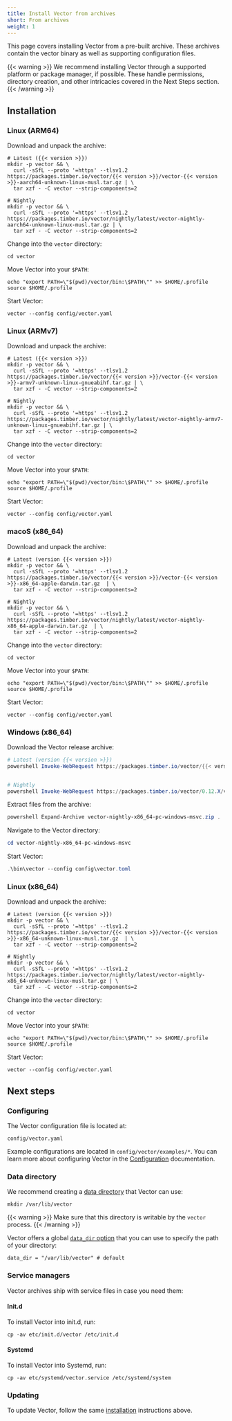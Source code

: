```yaml
---
title: Install Vector from archives
short: From archives
weight: 1
---
```


This page covers installing Vector from a pre-built archive. These archives contain the vector binary as well as supporting configuration files.

{{< warning >}}
We recommend installing Vector through a supported platform or package manager, if possible. These handle permissions, directory creation, and other intricacies covered in the Next Steps section.
{{< /warning >}}

## Installation

### Linux (ARM64)

Download and unpack the archive:

```shell
# Latest ({{< version >}})
mkdir -p vector && \
  curl -sSfL --proto '=https' --tlsv1.2 https://packages.timber.io/vector/{{< version >}}/vector-{{< version >}}-aarch64-unknown-linux-musl.tar.gz | \
  tar xzf - -C vector --strip-components=2

# Nightly
mkdir -p vector && \
  curl -sSfL --proto '=https' --tlsv1.2 https://packages.timber.io/vector/nightly/latest/vector-nightly-aarch64-unknown-linux-musl.tar.gz | \
  tar xzf - -C vector --strip-components=2
```

Change into the `vector` directory:

```shell
cd vector
```

Move Vector into your `$PATH`:

```shell
echo "export PATH=\"$(pwd)/vector/bin:\$PATH\"" >> $HOME/.profile
source $HOME/.profile
```

Start Vector:

```shell
vector --config config/vector.yaml
```

### Linux (ARMv7)

Download and unpack the archive:

```shell
# Latest ({{< version >}})
mkdir -p vector && \
  curl -sSfL --proto '=https' --tlsv1.2 https://packages.timber.io/vector/{{< version >}}/vector-{{< version >}}-armv7-unknown-linux-gnueabihf.tar.gz | \
  tar xzf - -C vector --strip-components=2

# Nightly
mkdir -p vector && \
  curl -sSfL --proto '=https' --tlsv1.2 https://packages.timber.io/vector/nightly/latest/vector-nightly-armv7-unknown-linux-gnueabihf.tar.gz | \
  tar xzf - -C vector --strip-components=2
```

Change into the `vector` directory:

```shell
cd vector
```

Move Vector into your `$PATH`:

```shell
echo "export PATH=\"$(pwd)/vector/bin:\$PATH\"" >> $HOME/.profile
source $HOME/.profile
```

Start Vector:

```shell
vector --config config/vector.yaml
```

### macoS (x86_64)

Download and unpack the archive:

```shell
# Latest (version {{< version >}})
mkdir -p vector && \
  curl -sSfL --proto '=https' --tlsv1.2 https://packages.timber.io/vector/{{< version >}}/vector-{{< version >}}-x86_64-apple-darwin.tar.gz  | \
  tar xzf - -C vector --strip-components=2

# Nightly
mkdir -p vector && \
  curl -sSfL --proto '=https' --tlsv1.2 https://packages.timber.io/vector/nightly/latest/vector-nightly-x86_64-apple-darwin.tar.gz  | \
  tar xzf - -C vector --strip-components=2
```

Change into the `vector` directory:

```shell
cd vector
```

Move Vector into your `$PATH`:

```shell
echo "export PATH=\"$(pwd)/vector/bin:\$PATH\"" >> $HOME/.profile
source $HOME/.profile
```

Start Vector:

```shell
vector --config config/vector.yaml
```

### Windows (x86_64)

Download the Vector release archive:

```powershell
# Latest (version {{< version >}})
powershell Invoke-WebRequest https://packages.timber.io/vector/{{< version >}}/vector-{{< version >}}-x86_64-pc-windows-msvc.zip -OutFile vector-{{< version >}}-x86_64-pc-windows-msvc.zip


# Nightly
powershell Invoke-WebRequest https://packages.timber.io/vector/0.12.X/vector-nightly-x86_64-pc-windows-msvc.zip -OutFile vector-nightly-x86_64-pc-windows-msvc.zip
```

Extract files from the archive:

```powershell
powershell Expand-Archive vector-nightly-x86_64-pc-windows-msvc.zip .
```

Navigate to the Vector directory:

```powershell
cd vector-nightly-x86_64-pc-windows-msvc
```

Start Vector:

```powershell
.\bin\vector --config config\vector.toml
```

### Linux (x86_64)

Download and unpack the archive:

```shell
# Latest (version {{< version >}})
mkdir -p vector && \
  curl -sSfL --proto '=https' --tlsv1.2 https://packages.timber.io/vector/{{< version >}}/vector-{{< version >}}-x86_64-unknown-linux-musl.tar.gz  | \
  tar xzf - -C vector --strip-components=2

# Nightly
mkdir -p vector && \
  curl -sSfL --proto '=https' --tlsv1.2 https://packages.timber.io/vector/nightly/latest/vector-nightly-x86_64-unknown-linux-musl.tar.gz | \
  tar xzf - -C vector --strip-components=2
```

Change into the `vector` directory:

```shell
cd vector
```

Move Vector into your `$PATH`:

```shell
echo "export PATH=\"$(pwd)/vector/bin:\$PATH\"" >> $HOME/.profile
source $HOME/.profile
```

Start Vector:

```shell
vector --config config/vector.yaml
```

## Next steps

### Configuring

The Vector configuration file is located at:

```shell
config/vector.yaml
```

Example configurations are located in `config/vector/examples/*`. You can learn more about configuring Vector in the [Configuration] documentation.

### Data directory

We recommend creating a [data directory][data_dir] that Vector can use:

```shell
mkdir /var/lib/vector
```

{{< warning >}}
Make sure that this directory is writable by the `vector` process.
{{< /warning >}}

Vector offers a global [`data_dir` option][data_dir] that you can use to specify the path of your directory:

```shell
data_dir = "/var/lib/vector" # default
```

### Service managers

Vector archives ship with service files in case you need them:

#### Init.d

To install Vector into init.d, run:

```shell
cp -av etc/init.d/vector /etc/init.d
```

#### Systemd

To install Vector into Systemd, run:

```shell
cp -av etc/systemd/vector.service /etc/systemd/system
```

### Updating

To update Vector, follow the same [installation](#installation) instructions above.

[configuration]: /docs/reference/configuration
[data_dir]: /docs/reference/configuration/global-options/#data_dir
